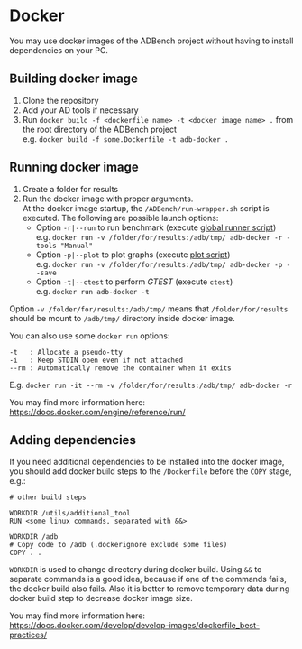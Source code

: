 # Docker

You may use docker images of the ADBench project without having to install dependencies on your PC.

## Building docker image

1. Clone the repository
2. Add your AD tools if necessary
3. Run `docker build -f <dockerfile name> -t <docker image name> .` from the root directory of the ADBench project  
   e.g. `docker build -f some.Dockerfile -t adb-docker .`

## Running docker image

1. Create a folder for results
2. Run the docker image with proper arguments.  
   At the docker image startup, the `/ADBench/run-wrapper.sh` script is executed. The following are possible launch options:  
   - Option `-r|--run` to run benchmark (execute [global runner script](./GlobalRunner.md))  
   e.g. `docker run -v /folder/for/results:/adb/tmp/ adb-docker -r -tools "Manual"`  
   - Option `-p|--plot` to plot graphs (execute [plot script](./PlotCreating.md))  
   e.g. `docker run -v /folder/for/results:/adb/tmp/ adb-docker -p --save`  
   - Option `-t|--ctest` to perform _GTEST_ (execute `ctest`)  
   e.g. `docker run adb-docker -t`

Option `-v /folder/for/results:/adb/tmp/` means that `/folder/for/results` should be mount to `/adb/tmp/` directory inside docker image.

You can also use some `docker run` options:
```
-t   : Allocate a pseudo-tty
-i   : Keep STDIN open even if not attached
--rm : Automatically remove the container when it exits
```
E.g. `docker run -it --rm -v /folder/for/results:/adb/tmp/ adb-docker -r`

You may find more information here: https://docs.docker.com/engine/reference/run/

## Adding dependencies

If you need additional dependencies to be installed into the docker image, you should add docker build steps to the `/Dockerfile` before the `COPY` stage, e.g.:
```
# other build steps

WORKDIR /utils/additional_tool
RUN <some linux commands, separated with &&>

WORKDIR /adb
# Copy code to /adb (.dockerignore exclude some files)
COPY . .
```
`WORKDIR` is used to change directory during docker build.
Using `&&` to separate commands is a good idea, because if one of the commands fails, the docker build also fails.
Also it is better to remove temporary data during docker build step to decrease docker image size.

You may find more information here: https://docs.docker.com/develop/develop-images/dockerfile_best-practices/